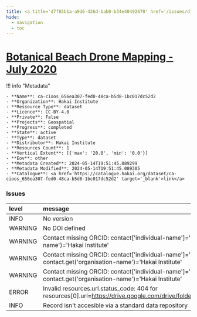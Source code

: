 ```yaml
---
title: <a title='d7f85b1a-a9d6-426d-bab0-b34e40492670' href='/issues/d7f85b1a-a9d6-426d-bab0-b34e40492670/' target='_blank'>Botanical Beach Drone Mapping - July 2020</a>
hide:
  - navigation
  - toc
---
```


# <a title='d7f85b1a-a9d6-426d-bab0-b34e40492670' href='/issues/d7f85b1a-a9d6-426d-bab0-b34e40492670/' target='_blank'>Botanical Beach Drone Mapping - July 2020</a>

<div id='map'></div>

!!! info "Metadata"
    
    - **Name**: ca-cioos_656ea307-fed0-48ca-b5d8-1bc017dc52d2 
    - **Organization**: Hakai Institute 
    - **Ressource Type**: dataset 
    - **Licence**: CC-BY-4.0 
    - **Private**: False 
    - **Projects**: Geospatial 
    - **Progress**: completed 
    - **State**: active 
    - **Type**: dataset 
    - **Distributor**: Hakai Institute 
    - **Resources Count**: 1 
    - **Vertical Extent**: [{'max': '20.0', 'min': '0.0'}] 
    - **Eov**: other 
    - **Metadata Created**: 2024-05-14T19:51:45.089299 
    - **Metadata Modified**: 2024-05-14T19:51:45.089305 
    - **Catalogue**: <a href='https://catalogue.hakai.org/dataset/ca-cioos_656ea307-fed0-48ca-b5d8-1bc017dc52d2' target='_blank'>link</a> 

### Issues

| level   | message                                                                                                                              |
|:--------|:-------------------------------------------------------------------------------------------------------------------------------------|
| INFO    | No version                                                                                                                           |
| WARNING | No DOI defined                                                                                                                       |
| WARNING | Contact missing ORCID: contact['individual-name']='McInnes, Will' contact.get('organisation-name')='Hakai Institute'                 |
| WARNING | Contact missing ORCID: contact['individual-name']='Technology Team, Geospatial' contact.get('organisation-name')='Hakai Institute'   |
| WARNING | Contact missing ORCID: contact['individual-name']='Technology Team, Geospatial' contact.get('organisation-name')='Hakai Institute'   |
| ERROR   | Invalid resources.url.status_code: 404 for resources[0].url=https://drive.google.com/drive/folders/1aSgvM2D1n9dlaRqAjeHP5PdqAw7SWS2h |
| INFO    | Record isn't accesible via a standard data repository                                                                                |

<script>
   document.addEventListener("DOMContentLoaded", function() {
    var map = L.map('map').setView([51.505, -125.09], 5);
    L.tileLayer('https://tile.openstreetmap.org/{z}/{x}/{y}.png', {
        maxZoom: 19,
        attribution: '&copy; <a href="http://www.openstreetmap.org/copyright">OpenStreetMap</a>'
    }).addTo(map);
    var geojsonFeature = {
        "type": "Feature",
        "properties": {
            "name" : "<a title='d7f85b1a-a9d6-426d-bab0-b34e40492670' href='/issues/d7f85b1a-a9d6-426d-bab0-b34e40492670/' target='_blank'>Botanical Beach Drone Mapping - July 2020</a>"
        },
        "geometry": {'type': 'Polygon', 'coordinates': [[[-124.45265489, 48.52152402], [-124.43377214, 48.52152402], [-124.43377214, 48.53061904], [-124.45265489, 48.53061904], [-124.45265489, 48.52152402]]]}
    }
    L.geoJSON(geojsonFeature).addTo(map);
   })
</script>